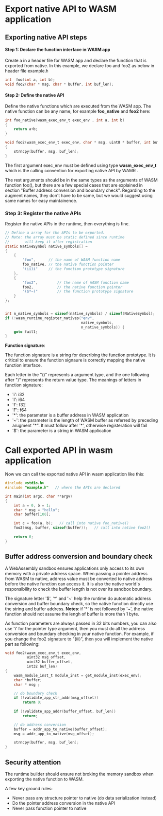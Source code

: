 
Export native API to WASM application
=======================================================



Exporting native API steps
--------------------------

#### Step 1: Declare the function interface in WASM app

Create a in a header file for WASM app and declare the function that is exported from native. In this example, we declare foo and foo2 as below in header file example.h

```c
int  foo(int a, int b);
void foo2(char * msg, char * buffer, int buf_len);
```



#### Step 2: Define the native API

Define the native functions which are executed from the WASM app. The native function can be any name, for example **foo_native** and **foo2** here:

``` C
int foo_native(wasm_exec_env_t exec_env , int a, int b)
{
    return a+b;
}

void foo2(wasm_exec_env_t exec_env, char * msg, uint8 * buffer, int buf_len)
{
    strncpy(buffer, msg, buf_len);
}
```

The first argument exec_env must be defined using type **wasm_exec_env_t** which is the calling convention for exporting native API by WAMR . 

The rest arguments should be in the same types as the arguments of WASM function foo(), but there are a few special cases that are explained in section "Buffer address conversion and boundary check".  Regarding to the augment names, they don't have to be same, but we would suggest using same names for easy maintainence.



### Step 3: Register the native APIs

Register the native APIs in the runtime, then everything is fine.

``` C
// Define a array for the APIs to be exported. 
// Note: the array must be static defined since runtime
//       will keep it after registration
static NativeSymbol native_symbols[] = 
{
    {
        "foo", 		// the name of WASM function name
     	foo_native, // the native function pointer
        "(ii)i"		// the function prototype signature
    },
    {
        "foo2", 		// the name of WASM function name
     	foo2, 			// the native function pointer
        "($*~)"			// the function prototype signature
    }    
};


int n_native_symbols = sizeof(native_symbols) / sizeof(NativeSymbol);
if (!wasm_runtime_register_natives("env",
                                   native_symbols, 
                                   n_native_symbols)) {
    goto fail1;
}

```

**Function signature**:

The function signature is a string for describing the function prototype.  It is critical to ensure the function signaure is correctly mapping the native function interface.

Each letter in the "()" represents a argument type, and the one following after ")" represents the return value type. The meanings of letters in function signature:

- 'i':  i32 
- 'I': i64 
- 'f': f32
- 'F': f64
- '*': the parameter is a buffer address in WASM application
- '~': the parameter is the length of WASM buffer as referred by preceding arugment "\*". It must follow after '*', otherwise registeration will fail
- '$': the parameter is a string in WASM application



# Call exported API in wasm application

Now we can call the exported native API in wasm application like this:
``` C
#include <stdio.h>
#include "example.h"   // where the APIs are declared

int main(int argc, char **argv)
{
    int a = 0, b = 1;
    char * msg = "hello";
    char buffer[100];

    int c = foo(a, b);   // call into native foo_native()
    foo2(msg, buffer, sizeof(buffer));   // call into native foo2()
    
    return 0;
}
```



## Buffer address conversion and boundary check

 A WebAssembly sandbox ensures applications only access to its own memory with a private address space. When passing a pointer address from WASM to native, address value must be converted to native address before the native function can access it. It is also the native world's responsibility to check the buffer length is not over its sandbox boundary. 



The signature letter '$', '\*' and '~' help the runtime do automatic address conversion and buffer boundary check, so the native function directly use the string and buffer address. **Notes**:  if '*' is not followed by '~', the native function should not assume the lengh of buffer is more than 1 byte.



As function parameters are always passed in 32 bits numbers, you can also use 'i' for the pointer type argument, then you must do all the address conversion and boundary checking in your native function. For example, if you change the foo2 signature  to "(iii)", then you will implement the native part as following:

```c
void foo2(wasm_exec_env_t exec_env, 
          uint32 msg_offset, 
          uint32 buffer_offset, 
          int32 buf_len)
{
    wasm_module_inst_t module_inst = get_module_inst(exec_env);
    char *buffer;
    char * msg ;

    // do boundary check
    if (!validate_app_str_addr(msg_offset))
        return 0;
    
    if (!validate_app_addr(buffer_offset, buf_len))
        return;

    // do address conversion
    buffer = addr_app_to_native(buffer_offset);
    msg = addr_app_to_native(msg_offset);

    strncpy(buffer, msg, buf_len);
}
```





## Security attention

The runtime builder should ensure not broking the memory sandbox when exporting the native function to WASM. 

A few key ground rules:

- Never pass any structure pointer to native (do data serialization instead)
- Do the pointer address conversion in the native API 
- Never pass function pointer to native 